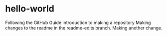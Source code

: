 # hello-world
Following the GitHub Guide introduction to making a repository
Making changes to the readme in the readme-edits branch.
Making another change.
